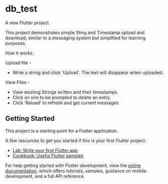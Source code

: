 # db_test

A new Flutter project.

This project demonstrates simple Sting and Timestamp upload and download, similar to a messaging system but simplified for learning purposes.

How it works:

Upload file - 
  - Write a string and click 'Upload'. The text will disappear when uploaded.

View Files -
  - View existing Strings written and their timestamps.
  - Click on one to be prompted to delete an entry.
  - Click 'Reload' to refresh and get current messages

## Getting Started

This project is a starting point for a Flutter application.

A few resources to get you started if this is your first Flutter project:

- [Lab: Write your first Flutter app](https://docs.flutter.dev/get-started/codelab)
- [Cookbook: Useful Flutter samples](https://docs.flutter.dev/cookbook)

For help getting started with Flutter development, view the
[online documentation](https://docs.flutter.dev/), which offers tutorials,
samples, guidance on mobile development, and a full API reference.
